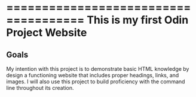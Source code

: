 =====================================
This is my first Odin Project Website
=====================================
**Goals**
-----
My intention with this project is to demonstrate basic HTML knowledge by design a functioning website that includes proper headings, links, and images. I will also use this project to build proficiency with the command line throughout its creation.